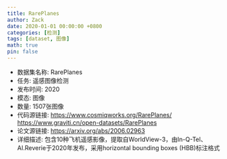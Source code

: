 ```yaml
---
title: RarePlanes
author: Zack
date: 2020-01-01 00:00:00 +0800
categories: [检测]
tags: [dataset, 图像]
math: true
pin: false
---
```

- 数据集名称: RarePlanes
- 任务: 遥感图像检测
- 发布时间: 2020
- 模态: 图像
- 数量: 1507张图像
- 代码源链接: https://www.cosmiqworks.org/RarePlanes/ https://www.graviti.cn/open-datasets/RarePlanes
- 论文源链接: https://arxiv.org/abs/2006.02963
- 详细描述: 包含10种飞机遥感影像，提取自WorldView-3，由In-Q-Tel、AI.Reverie于2020年发布，采用horizontal bounding boxes (HBB)标注格式
